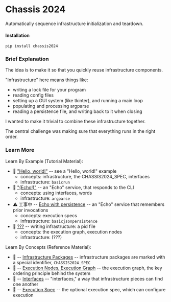 

# Chassis 2024

Automatically sequence infrastructure initialization and teardown.

#### Installation

```
pip install chassis2024
```

### Brief Explanation

The idea is to make it so that you quickly reuse infrastructure components.

"Infrastructure" here means things like:
* writing a lock file for your program
* reading config files
* setting up a GUI system (like tkinter), and running a main loop
* populating and processing argparse
* reading a persistence file, and writing back to it when closing

I wanted to make it trivial to combine these infrastructure together.

The central challenge was making sure that everything runs in the right order.


### Learn More

Learn By Example (Tutorial Material):
* 🙆 ["Hello, world!"](README_helloworld.md) -- see a "Hello, world!" example
  * concepts: infrastructure, the CHASSIS2024_SPEC, interfaces
  * infrastructure: ```basicrun```
* 🙆 ["(Echo!)"](README_echo.md) -- an "Echo" service, that responds to the CLI
  * concepts: using interfaces, words
  * infrastructure: ```argparse```
* ⚠ 工事中 -- [Echo with persistence](README_echo2.md) -- an "Echo" service that remembers prior invocations
  * concepts: execution specs
  * infrastructure: ```basicjsonpersistence```
* 🙅 [???](README_writing.md) -- writing infrastructure: a pid file
  * concepts: the execution graph, execution nodes
  * infrastructure: (???)

Learn By Concepts (Reference Material):
* 🙅 -- [Infrastructure Packages](README_chassis2024spec.md) -- infrastructure packages are marked with a special identifier, ```CHASSIS2024_SPEC```
* 🙅 -- [Execution Nodes, Execution Graph](README_executionnode.md) -- the execution graph, the key ordering principle behind the system
* 🙅 -- [Interfaces](README_interfaces.md) -- "interfaces," a way that infrastructure pieces can find one another
* 🙅 -- [Execution Spec](README_executionspec.md) -- the optional execution spec, which can configure execution


